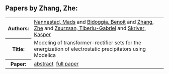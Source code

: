 <h2>Papers by Zhang, Zhe:</h2>
<!-- Begin papers -->
<table>
<tr><th>Authors:</th><td>
<a href="../authors/author_174.html">Nannestad, Mads</a> and 
<a href="../authors/author_022.html">Bidoggia, Benoit</a> and 
<a href="../authors/author_263.html">Zhang, Zhe</a> and 
<a href="../authors/author_268.html">Zsurzsan, Tiberiu-Gabriel</a> and 
<a href="../authors/author_227.html">Skriver, Kasper</a>
</td></tr>
<tr><th>Title:  </th><td>Modeling of transformer-rectifier sets for the energization of electrostatic precipitators using Modelica</td></tr>
<tr><th>Paper:  </th><td><a href="../abstracts/Modelica2019abstract2D2.pdf">abstract</a>&nbsp;&nbsp;<a href="../papers/Modelica2019paper2D2.pdf">full paper</a></td></tr>
</table>
<br>
<!-- End papers -->